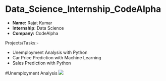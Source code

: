 # Data_Science_Internship_CodeAlpha

<ul>
  <li><b>Name:</b> Rajat Kumar </li>
  <li><b>Internship:</b> Data Science</li>
  <li><b>Company:</b> CodeAlpha</li>
</ul>

Projects/Tasks:-
<ul>
  <li>Unemployment Analysis with Python</li>
  <li>Car Price Prediction with Machine Learning</li>
  <li>Sales Prediction with Python</li>
</ul>

#Unemployment Analysis
<img src="Bar Unemploy_Region.png" max-width='100%' height='auto' />
